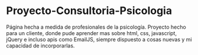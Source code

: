 # Proyecto-Consultoria-Psicologia
Página hecha a medida de profesionales de la psicología.
Proyecto hecho para un cliente, donde pude aprender mas sobre html, css, javascript, jQuery e incluso apis como EmailJS, siempre dispuesto a cosas nuevas y mi capacidad de incorporarlas.
